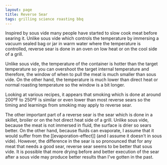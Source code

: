 ```yaml
---
layout: page
title: Reverse Sear
tags: grilling science roasting bbq
---
```

Inspired by sous vide many people have started to slow cook meat before searing it. Unlike sous vide which controls the temperature by immersing a vacuum sealed bag or jar in warm water where the temperature is controlled, reverse sear is done in an oven on low heat or on the cool side of a grill.

Unlike sous vide, the temperature of the container is hotter than the target temperature so you can overshoot the target internal temperature and therefore, the window of when to pull the meat is much smaller than sous vide. On the other hand, the temperature is much lower than direct heat or normal roasting temperature so the window is a bit longer.

Looking at various recipes, it appears that smoking which is done at around 200ºF to 250ºF is similar or even lower than most reverse sears so the timing and learnings from smoking may apply to reverse sear.

The other important part of a reverse sear is the sear which is done in a skillet, broiler or on the hot direct heat side of a grill. Unlike sous vide, because the meat is not immersed in fluid, the surface is drier so sears better. On the other hand, because fluids can evaporate, I assume that it would suffer from the [[evaporation-effect]] (and I assume it doesn't in sous vide). However, the difference in the sear is so pronounced that for any meat that needs a good sear, reverse sear seems to be better that sous vide. It is possible that more drying before and better execution of the sear after a sous vide may produce better results than I've gotten in the past.